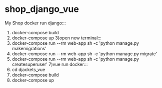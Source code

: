 # shop_django_vue
My Shop
docker run django:::
  1) docker-compose build
  2) docker-compose up
  3)open new terminal:::
  4) docker-compose run --rm web-app sh -c 'python manage.py makemigrations'
  5) docker-compose run --rm web-app sh -c 'python manage.py migrate'
  6) docker-compose run --rm web-app sh -c 'python manage.py createsuperuser'
  7)vue run docker:::
  8) cd djackets_vue
  9) docker-compose build
  10) docker-compose up
